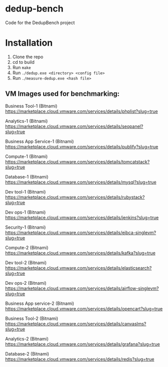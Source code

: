 # dedup-bench

Code for the DedupBench project

# Installation 
1. Clone the repo
2. cd to build
3. Run `make`
4. Run `./dedup.exe <directory> <config file>`
5. Run `./measure-dedup.exe <hash file>`

## VM Images used for benchmarking:

Business Tool-1 (Bitnami)
https://marketplace.cloud.vmware.com/services/details/phplist?slug=true

Analytics-1 (Bitnami)
https://marketplace.cloud.vmware.com/services/details/seopanel?slug=true

Business App Service-1 (Bitnami)
https://marketplace.cloud.vmware.com/services/details/publify?slug=true

Compute-1 (Bitnami)
https://marketplace.cloud.vmware.com/services/details/tomcatstack?slug=true

Database-1 (Bitnami)
https://marketplace.cloud.vmware.com/services/details/mysql?slug=true

Dev tool-1 (Bitnami)
https://marketplace.cloud.vmware.com/services/details/rubystack?slug=true

Dev ops-1 (Bitnami)
https://marketplace.cloud.vmware.com/services/details/jenkins?slug=true

Security-1 (Bitnami)
https://marketplace.cloud.vmware.com/services/details/ejbca-singlevm?slug=true

Compute-2 (Bitnami)
https://marketplace.cloud.vmware.com/services/details/kafka?slug=true

Dev tool-2 (Bitnami)
https://marketplace.cloud.vmware.com/services/details/elasticsearch?slug=true

Dev ops-2 (Bitnami)
https://marketplace.cloud.vmware.com/services/details/airflow-singlevm?slug=true

Business App service-2 (Bitnami)
https://marketplace.cloud.vmware.com/services/details/opencart?slug=true

Business Tool-2 (Bitnami)
https://marketplace.cloud.vmware.com/services/details/canvaslms?slug=true

Analytics-2 (Bitnami)
https://marketplace.cloud.vmware.com/services/details/grafana?slug=true

Database-2 (Bitnami)
https://marketplace.cloud.vmware.com/services/details/redis?slug=true


